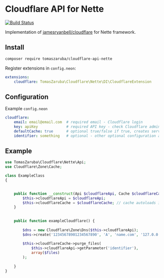 # Cloudflare API for Nette

[![Build Status](https://travis-ci.org/zarubatomas/cloudflare-api-nette.svg?branch=master)](https://travis-ci.org/zarubatomas/cloudflare-api-nette)

Implementation of [jamesryanbell/cloudflare](https://github.com/jamesryanbell/cloudflare) for Nette framework.


## Install

```sh
composer require tomaszaruba/cloudflare-api-nette
```

Register extensions in `config.neon`:

```yaml
extensions:
    cloudflare: TomasZaruba\Cloudflare\Nette\DI\CloudflareExtension
```


## Configuration

Example `config.neon` 

```yaml
cloudflare:
    email: email@email.com  # required email - Cloudflare login
    key: apiKey             # required API key - check Cloudflare administration for more information
    defaultCache: true      # optional true/false if true, creates service Cloudflare\Zone\Cache by default
    identifier: something   # optional - other optional configuration available
```


## Example
```php
use TomasZaruba\Cloudflare\Nette\Api;
use Cloudflare\Zone\Cache;

class ExampleClass
{

    
    public function __construct(Api $cloudflareApi, Cache $cloudflareCache){
        $this->cloudflareApi = $cloudflareApi;
        $this->cloudflareCache = $cloudflareCache; // cache autoloads if there is defaultCache: true in config.neon
    }
    
    
    public function exampleCloudflare() {
    
        $dns = new Cloudflare\Zone\Dns($this->cloudflareApi);
        $dns->create('12345678901234567890', 'A', 'name.com', '127.0.0.1', 120);
    
        $this->cloudflareCache->purge_files(
            $this->cloudflareApi->getParameter('identifier'), 
            array($files)
        );
            
    }
}
```
